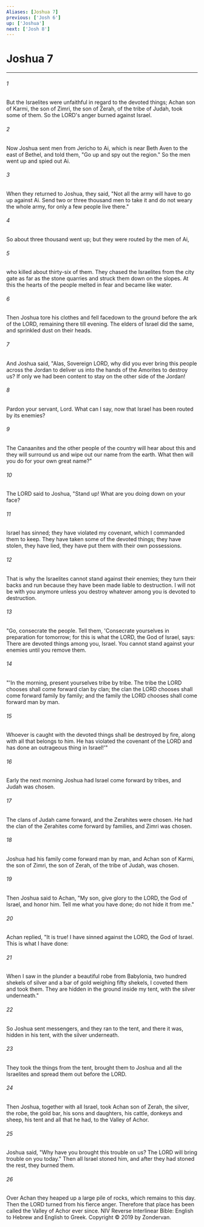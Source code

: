 ```yaml
---
Aliases: [Joshua 7]
previous: ['Josh 6']
up: ['Joshua']
next: ['Josh 8']
---
```

# Joshua 7

***


###### 1 
But the Israelites were unfaithful in regard to the devoted things; Achan son of Karmi, the son of Zimri, the son of Zerah, of the tribe of Judah, took some of them. So the LORD's anger burned against Israel. 

###### 2 
Now Joshua sent men from Jericho to Ai, which is near Beth Aven to the east of Bethel, and told them, "Go up and spy out the region." So the men went up and spied out Ai. 

###### 3 
When they returned to Joshua, they said, "Not all the army will have to go up against Ai. Send two or three thousand men to take it and do not weary the whole army, for only a few people live there." 

###### 4 
So about three thousand went up; but they were routed by the men of Ai, 

###### 5 
who killed about thirty-six of them. They chased the Israelites from the city gate as far as the stone quarries and struck them down on the slopes. At this the hearts of the people melted in fear and became like water. 

###### 6 
Then Joshua tore his clothes and fell facedown to the ground before the ark of the LORD, remaining there till evening. The elders of Israel did the same, and sprinkled dust on their heads. 

###### 7 
And Joshua said, "Alas, Sovereign LORD, why did you ever bring this people across the Jordan to deliver us into the hands of the Amorites to destroy us? If only we had been content to stay on the other side of the Jordan! 

###### 8 
Pardon your servant, Lord. What can I say, now that Israel has been routed by its enemies? 

###### 9 
The Canaanites and the other people of the country will hear about this and they will surround us and wipe out our name from the earth. What then will you do for your own great name?" 

###### 10 
The LORD said to Joshua, "Stand up! What are you doing down on your face? 

###### 11 
Israel has sinned; they have violated my covenant, which I commanded them to keep. They have taken some of the devoted things; they have stolen, they have lied, they have put them with their own possessions. 

###### 12 
That is why the Israelites cannot stand against their enemies; they turn their backs and run because they have been made liable to destruction. I will not be with you anymore unless you destroy whatever among you is devoted to destruction. 

###### 13 
"Go, consecrate the people. Tell them, 'Consecrate yourselves in preparation for tomorrow; for this is what the LORD, the God of Israel, says: There are devoted things among you, Israel. You cannot stand against your enemies until you remove them. 

###### 14 
"'In the morning, present yourselves tribe by tribe. The tribe the LORD chooses shall come forward clan by clan; the clan the LORD chooses shall come forward family by family; and the family the LORD chooses shall come forward man by man. 

###### 15 
Whoever is caught with the devoted things shall be destroyed by fire, along with all that belongs to him. He has violated the covenant of the LORD and has done an outrageous thing in Israel!'" 

###### 16 
Early the next morning Joshua had Israel come forward by tribes, and Judah was chosen. 

###### 17 
The clans of Judah came forward, and the Zerahites were chosen. He had the clan of the Zerahites come forward by families, and Zimri was chosen. 

###### 18 
Joshua had his family come forward man by man, and Achan son of Karmi, the son of Zimri, the son of Zerah, of the tribe of Judah, was chosen. 

###### 19 
Then Joshua said to Achan, "My son, give glory to the LORD, the God of Israel, and honor him. Tell me what you have done; do not hide it from me." 

###### 20 
Achan replied, "It is true! I have sinned against the LORD, the God of Israel. This is what I have done: 

###### 21 
When I saw in the plunder a beautiful robe from Babylonia, two hundred shekels of silver and a bar of gold weighing fifty shekels, I coveted them and took them. They are hidden in the ground inside my tent, with the silver underneath." 

###### 22 
So Joshua sent messengers, and they ran to the tent, and there it was, hidden in his tent, with the silver underneath. 

###### 23 
They took the things from the tent, brought them to Joshua and all the Israelites and spread them out before the LORD. 

###### 24 
Then Joshua, together with all Israel, took Achan son of Zerah, the silver, the robe, the gold bar, his sons and daughters, his cattle, donkeys and sheep, his tent and all that he had, to the Valley of Achor. 

###### 25 
Joshua said, "Why have you brought this trouble on us? The LORD will bring trouble on you today." Then all Israel stoned him, and after they had stoned the rest, they burned them. 

###### 26 
Over Achan they heaped up a large pile of rocks, which remains to this day. Then the LORD turned from his fierce anger. Therefore that place has been called the Valley of Achor ever since. NIV Reverse Interlinear Bible: English to Hebrew and English to Greek. Copyright © 2019 by Zondervan.
